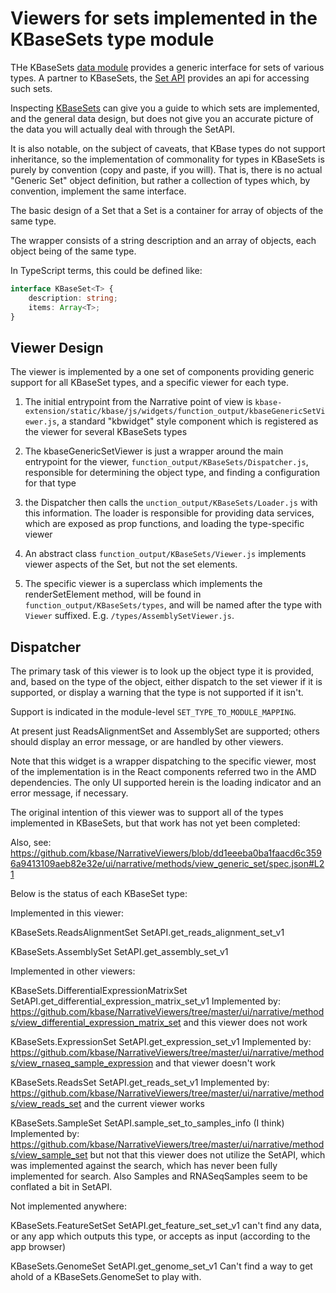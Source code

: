 # Viewers for sets implemented in the KBaseSets type module

THe KBaseSets [data module](https://narrative.kbase.us/#spec/module/KBaseSets) provides a generic interface for sets of various types. A partner to KBaseSets, the [Set API](https://github.com/kbaseapps/SetAPI) provides an api for accessing such sets.

Inspecting [KBaseSets](https://narrative.kbase.us/#spec/module/KBaseSets) can give you a guide to which sets are implemented, and the general data design, but does not give you an accurate picture of the data you will actually deal with through the SetAPI.

It is also notable, on the subject of caveats, that KBase types do not support inheritance, so the implementation of commonality for types in KBaseSets is purely by convention (copy and paste, if you will). That is, there is no actual "Generic Set" object definition, but rather a collection of types which, by convention, implement the same interface.

The basic design of a Set that a Set is a container for array of objects of the same type.

The wrapper consists of a string description and an array of objects, each object being of the same type.

In TypeScript terms, this could be defined like:

```typescript
interface KBaseSet<T> {
    description: string;
    items: Array<T>;
}
```

## Viewer Design

The viewer is implemented by a one set of components providing generic support for all KBaseSet types, and a specific viewer for each type.

1.  The initial entrypoint from the Narrative point of view is `kbase-extension/static/kbase/js/widgets/function_output/kbaseGenericSetViewer.js`, a standard "kbwidget" style component which is registered as the viewer for several KBaseSets types

2.  The kbaseGenericSetViewer is just a wrapper around the main entrypoint for the viewer, `function_output/KBaseSets/Dispatcher.js`, responsible for determining the object type, and finding a configuration for that type

3.  the Dispatcher then calls the `unction_output/KBaseSets/Loader.js` with this information. The loader is responsible for providing data services, which are exposed as prop functions, and loading the type-specific viewer

4.  An abstract class `function_output/KBaseSets/Viewer.js` implements viewer aspects of the Set, but not the set elements.

5.  The specific viewer is a superclass which implements the renderSetElement method, will be found in `function_output/KBaseSets/types`, and will be named after the type with `Viewer` suffixed. E.g. `/types/AssemblySetViewer.js`.

## Dispatcher

The primary task of this viewer is to look up the object type it is provided, and, based
on the type of the object, either dispatch to the set viewer if it is supported, or
display a warning that the type is not supported if it isn't.

Support is indicated in the module-level `SET_TYPE_TO_MODULE_MAPPING`.

At present just ReadsAlignmentSet and AssemblySet are supported; others should display
an error message, or are handled by other viewers.

Note that this widget is a wrapper dispatching to the specific viewer, most of the
implementation is in the React components referred two in the AMD dependencies. The only
UI supported herein is the loading indicator and an error message, if necessary.

The original intention of this viewer was to support all of the types implemented in KBaseSets,
but that work has not yet been completed:

Also, see: <https://github.com/kbase/NarrativeViewers/blob/dd1eeeba0ba1faacd6c3596a9413109aeb82e32e/ui/narrative/methods/view_generic_set/spec.json#L21>

Below is the status of each KBaseSet type:

Implemented in this viewer:

KBaseSets.ReadsAlignmentSet
SetAPI.get_reads_alignment_set_v1

KBaseSets.AssemblySet
SetAPI.get_assembly_set_v1

Implemented in other viewers:

KBaseSets.DifferentialExpressionMatrixSet
SetAPI.get_differential_expression_matrix_set_v1
Implemented by:
<https://github.com/kbase/NarrativeViewers/tree/master/ui/narrative/methods/view_differential_expression_matrix_set>
and this viewer does not work

KBaseSets.ExpressionSet
SetAPI.get_expression_set_v1
Implemented by:
<https://github.com/kbase/NarrativeViewers/tree/master/ui/narrative/methods/view_rnaseq_sample_expression>
and that viewer doesn't work

KBaseSets.ReadsSet
SetAPI.get_reads_set_v1
Implemented by:
<https://github.com/kbase/NarrativeViewers/tree/master/ui/narrative/methods/view_reads_set>
and the current viewer works

KBaseSets.SampleSet
SetAPI.sample_set_to_samples_info (I think)
Implemented by:
<https://github.com/kbase/NarrativeViewers/tree/master/ui/narrative/methods/view_sample_set>
but not that this viewer does not utilize the SetAPI, which was implemented against the search, which
has never been fully implemented for search. Also Samples and RNASeqSamples seem to be conflated
a bit in SetAPI.

Not implemented anywhere:

KBaseSets.FeatureSetSet
SetAPI.get_feature_set_set_v1
can't find any data, or any app which outputs this type, or accepts as input (according to the app browser)

KBaseSets.GenomeSet
SetAPI.get_genome_set_v1
Can't find a way to get ahold of a KBaseSets.GenomeSet to play with.
